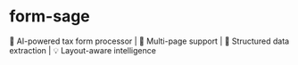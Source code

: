 # form-sage
🤖 AI-powered tax form processor | 📄 Multi-page support | 🎯 Structured data extraction | 💡 Layout-aware intelligence
